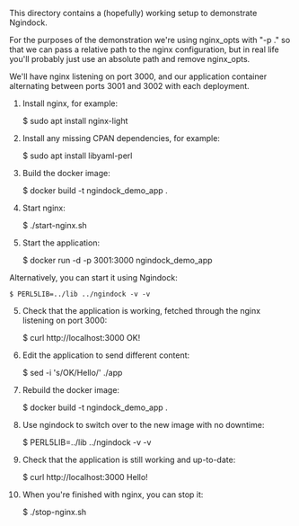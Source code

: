 This directory contains a (hopefully) working setup to demonstrate Ngindock.

For the purposes of the demonstration we're using nginx_opts with "-p ." so
that we can pass a relative path to the nginx configuration, but in real life
you'll probably just use an absolute path and remove nginx_opts.

We'll have nginx listening on port 3000, and our application container
alternating between ports 3001 and 3002 with each deployment.

1. Install nginx, for example:

    $ sudo apt install nginx-light

2. Install any missing CPAN dependencies, for example:

    $ sudo apt install libyaml-perl

2. Build the docker image:

    $ docker build -t ngindock_demo_app .

3. Start nginx:

    $ ./start-nginx.sh

4. Start the application:

    $ docker run -d -p 3001:3000 ngindock_demo_app

Alternatively, you can start it using Ngindock:

    $ PERL5LIB=../lib ../ngindock -v -v

5. Check that the application is working, fetched through the nginx listening
on port 3000:

    $ curl http://localhost:3000
    OK!

6. Edit the application to send different content:

    $ sed -i 's/OK/Hello/' ./app

7. Rebuild the docker image:

    $ docker build -t ngindock_demo_app .

8. Use ngindock to switch over to the new image with no downtime:

    $ PERL5LIB=../lib ../ngindock -v -v

9. Check that the application is still working and up-to-date:

    $ curl http://localhost:3000
    Hello!

10. When you're finished with nginx, you can stop it:

    $ ./stop-nginx.sh
